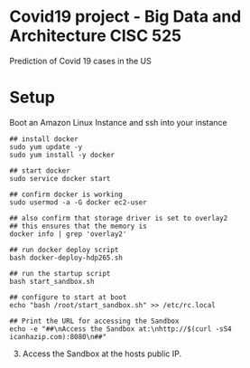 # Covid19 project - Big Data and Architecture CISC 525
Prediction of Covid 19 cases in the US


# Setup
Boot an Amazon Linux Instance and ssh into your instance
```
## install docker
sudo yum update -y
sudo yum install -y docker

## start docker
sudo service docker start

## confirm docker is working
sudo usermod -a -G docker ec2-user

## also confirm that storage driver is set to overlay2
## this ensures that the memory is 
docker info | grep 'overlay2'

## run docker deploy script
bash docker-deploy-hdp265.sh

## run the startup script
bash start_sandbox.sh

## configure to start at boot
echo "bash /root/start_sandbox.sh" >> /etc/rc.local

## Print the URL for accessing the Sandbox
echo -e "##\nAccess the Sandbox at:\nhttp://$(curl -sS4 icanhazip.com):8080\n##"
```

3. Access the Sandbox at the hosts public IP.
